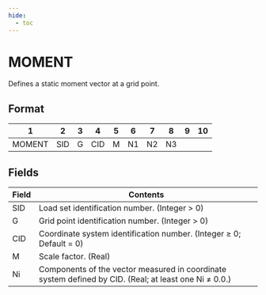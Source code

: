 ```yaml
---
hide:
  - toc
---
```

# MOMENT
Defines a static moment vector at a grid point.

## Format
| 1        | 2        | 3        | 4        | 5        | 6        | 7        | 8        | 9        | 10       | 
| -------- | -------- | -------- | -------- | -------- | -------- | -------- | -------- | -------- | -------- | 
| MOMENT   | SID      | G        | CID      | M        | N1       | N2       | N3       |          |          |

## Fields
| Field      | Contents |
| ---------- | -------- |
| SID | Load set identification number. (Integer > 0) |
| G   | Grid point identification number. (Integer > 0) |
| CID | Coordinate system identification number. (Integer ≥ 0; Default = 0)  |
| M   | Scale factor. (Real)  |
| Ni  | Components of the vector measured in coordinate system defined by CID. (Real; at least one Ni ≠ 0.0.)  |
